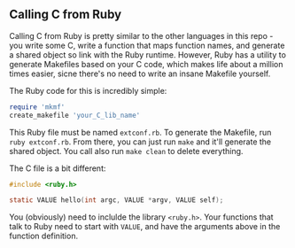 Calling C from Ruby
---

Calling C from Ruby is pretty similar to the other languages in this repo - you write some C, write a function that maps function names, and generate a shared object so link with the Ruby runtime. However, Ruby has a utility to generate Makefiles based on your C code, which makes life about a million times easier, sicne there's no need to write an insane Makefile yourself.

The Ruby code for this is incredibly simple:

```ruby
require 'mkmf'
create_makefile 'your_C_lib_name'
```

This Ruby file must be named `extconf.rb`. To generate the Makefile, run `ruby extconf.rb`. From there, you can just run `make` and it'll generate the shared object. You call also run `make clean` to delete everything.

The C file is a bit different:

```c
#include <ruby.h>

static VALUE hello(int argc, VALUE *argv, VALUE self);
```

You (obviously) need to inclulde the library `<ruby.h>`. Your functions that talk to Ruby need to start with `VALUE`, and have the arguments above in the function definition.

